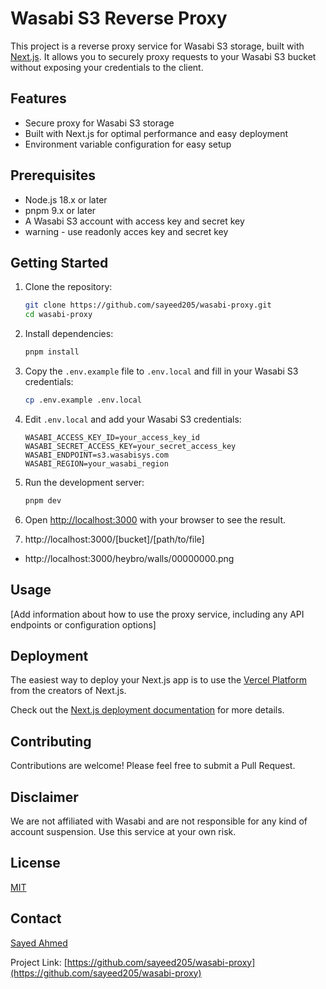 # Wasabi S3 Reverse Proxy

This project is a reverse proxy service for Wasabi S3 storage, built with [Next.js](https://nextjs.org). It allows you to securely proxy requests to your Wasabi S3 bucket without exposing your credentials to the client.

## Features

-   Secure proxy for Wasabi S3 storage
-   Built with Next.js for optimal performance and easy deployment
-   Environment variable configuration for easy setup

## Prerequisites

-   Node.js 18.x or later
-   pnpm 9.x or later
-   A Wasabi S3 account with access key and secret key
-   warning - use readonly acces key and secret key

## Getting Started

1. Clone the repository:

    ```bash
    git clone https://github.com/sayeed205/wasabi-proxy.git
    cd wasabi-proxy
    ```

2. Install dependencies:

    ```bash
    pnpm install
    ```

3. Copy the `.env.example` file to `.env.local` and fill in your Wasabi S3 credentials:

    ```bash
    cp .env.example .env.local
    ```

4. Edit `.env.local` and add your Wasabi S3 credentials:

    ```env
    WASABI_ACCESS_KEY_ID=your_access_key_id
    WASABI_SECRET_ACCESS_KEY=your_secret_access_key
    WASABI_ENDPOINT=s3.wasabisys.com
    WASABI_REGION=your_wasabi_region
    ```

5. Run the development server:

    ```bash
    pnpm dev
    ```

6. Open [http://localhost:3000](http://localhost:3000) with your browser to see the result.
7. http://localhost:3000/[bucket]/[path/to/file]

-   http://localhost:3000/heybro/walls/00000000.png

## Usage

[Add information about how to use the proxy service, including any API endpoints or configuration options]

## Deployment

The easiest way to deploy your Next.js app is to use the [Vercel Platform](https://vercel.com/new?utm_medium=default-template&filter=next.js&utm_source=create-next-app&utm_campaign=create-next-app-readme) from the creators of Next.js.

Check out the [Next.js deployment documentation](https://nextjs.org/docs/app/building-your-application/deploying) for more details.

## Contributing

Contributions are welcome! Please feel free to submit a Pull Request.

## Disclaimer

We are not affiliated with Wasabi and are not responsible for any kind of account suspension. Use this service at your own risk.

## License

[MIT](./LICENSE)

## Contact

[Sayed Ahmed](https://github.com/sayeed205)

Project Link: [https://github.com/sayeed205/wasabi-proxy](https://github.com/sayeed205/wasabi-proxy)
